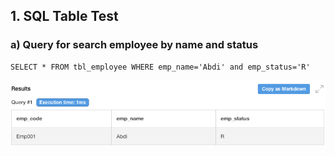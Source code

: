 ## 1. SQL Table Test

### a) Query for search employee by name and status ###
```
SELECT * FROM tbl_employee WHERE emp_name='Abdi' and emp_status='R'
```
<img src="result_1.png"
     alt="Result 1"/>
